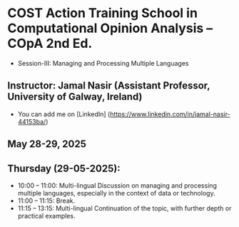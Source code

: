 # COST Action Training School in Computational Opinion Analysis – COpA 2nd Ed.

* Session-III: Managing and Processing Multiple Languages
## Instructor: Jamal Nasir (Assistant Professor, University of Galway, Ireland)
* You can add me on [LinkedIn] (https://www.linkedin.com/in/jamal-nasir-44153ba/)

## May 28-29, 2025 

## Thursday (29-05-2025):

* 10:00 – 11:00: Multi-lingual Discussion on managing and processing multiple languages, especially in the context of data or technology.  
* 11:00 – 11:15: Break.
* 11:15 – 13:15: Multi-lingual Continuation of the topic, with further depth or practical examples.  
 
